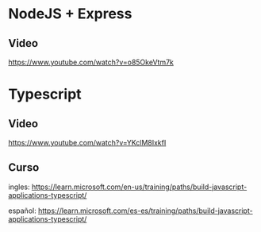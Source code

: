 # NodeJS + Express
## Video
https://www.youtube.com/watch?v=o85OkeVtm7k

# Typescript
## Video
https://www.youtube.com/watch?v=YKclM8IxkfI
## Curso
ingles: https://learn.microsoft.com/en-us/training/paths/build-javascript-applications-typescript/

español: https://learn.microsoft.com/es-es/training/paths/build-javascript-applications-typescript/

